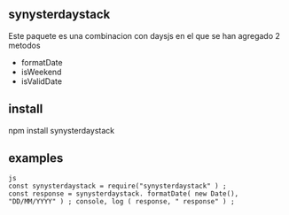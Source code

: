## synysterdaystack

Este paquete es una combinacion con daysjs en el que se han agregado 2 metodos

- formatDate
- isWeekend
- isValidDate

## install

npm install synysterdaystack

## examples
```
js
const synysterdaystack = require("synysterdaystack" ) ;
const response = synysterdaystack. formatDate( new Date(), "DD/MM/YYYY" ) ; console, log ( response, " response" ) ;
```

